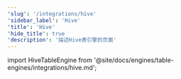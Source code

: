 ```yaml
---
'slug': '/integrations/hive'
'sidebar_label': 'Hive'
'title': 'Hive'
'hide_title': true
'description': '描述Hive表引擎的页面'
---
```


import HiveTableEngine from '@site/docs/engines/table-engines/integrations/hive.md';

<HiveTableEngine/>
